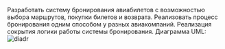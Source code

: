 Разработать систему бронирования авиабилетов с возможностью выбора маршрутов, покупки билетов и возврата. Реализовать процесс бронирования одним способом у разных авиакомпаний. Реализация сокрытия логики работы системы бронирования.
Диаграмма UML: ![diadr](https://github.com/user-attachments/assets/cab5a1cf-34af-47ac-8b94-85bdc7654bb1)
